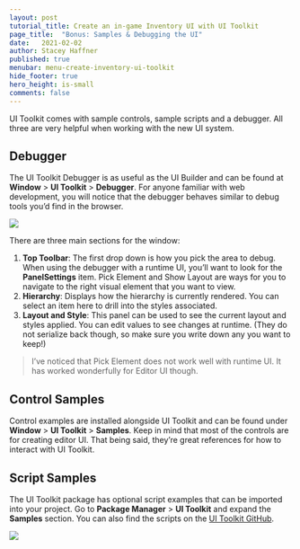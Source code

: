 ```yaml
---
layout: post
tutorial_title: Create an in-game Inventory UI with UI Toolkit
page_title:  "Bonus: Samples & Debugging the UI"
date:   2021-02-02
author: Stacey Haffner
published: true
menubar: menu-create-inventory-ui-toolkit
hide_footer: true
hero_height: is-small
comments: false
---
```

UI Toolkit comes with sample controls, sample scripts and a debugger. All three are very helpful when working with the new UI system. 

## Debugger

The UI Toolkit Debugger is as useful as the UI Builder and can be found at **Window** > **UI Toolkit** > **Debugger**. For anyone familiar with web development, you will notice that the debugger behaves similar to debug tools you’d find in the browser.  

![]({{page.dir}}/images/6-bonus-debugger.png)

There are three main sections for the window:

1. **Top Toolbar**: The first drop down is how you pick the area to debug. When using the debugger with a runtime UI, you’ll want to look for the **PanelSettings** item. Pick Element and Show Layout are ways for you to navigate to the right visual element that you want to view. 
2. **Hierarchy**: Displays how the hierarchy is currently rendered. You can select an item here to drill into the styles associated.
3. **Layout and Style**: This panel can be used to see the current layout and styles applied. You can edit values to see changes at runtime. (They do not serialize back though, so make sure you write down any you want to keep!)

> I’ve noticed that Pick Element does not work well with runtime UI. It has worked wonderfully for Editor UI though.

## Control Samples

Control examples are installed alongside UI Toolkit and can be found under **Window** > **UI Toolkit** > **Samples**. Keep in mind that most of the controls are for creating editor UI. That being said, they’re great references for how to interact with UI Toolkit.

## Script Samples

The UI Toolkit package has optional script examples that can be imported into your project. Go to **Package Manager** > **UI Toolkit** and expand the **Samples** section. You can also find the scripts on the [UI Toolkit GitHub](https://github.com/Unity-Technologies/com.unity.ui/tree/master/com.unity.ui/Samples).

![]({{page.dir}}/images/6-import-sample.png)